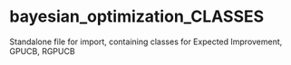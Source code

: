 # bayesian_optimization_CLASSES
Standalone file for import, containing classes for Expected Improvement, GPUCB, RGPUCB
